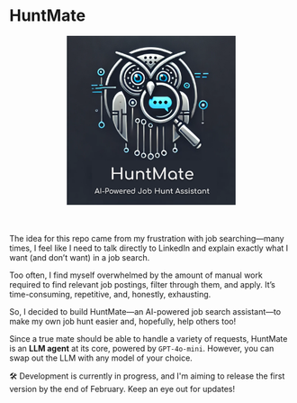 # HuntMate

<div align="center">
    <img src="images/logo.png" alt="Logo" width="300" height="300"><br>
    <br><br>
</div>

The idea for this repo came from my frustration with job searching—many times, I feel like I need to talk directly to LinkedIn and explain exactly what I want (and don’t want) in a job search.

Too often, I find myself overwhelmed by the amount of manual work required to find relevant job postings, filter through them, and apply. It’s time-consuming, repetitive, and, honestly, exhausting.

So, I decided to build HuntMate—an AI-powered job search assistant—to make my own job hunt easier and, hopefully, help others too!

Since a true mate should be able to handle a variety of requests, HuntMate is an **LLM agent** at its core, powered by `GPT-4o-mini`. However, you can swap out the LLM with any model of your choice.

🛠️ Development is currently in progress, and I'm aiming to release the first version by the end of February. Keep an eye out for updates!
